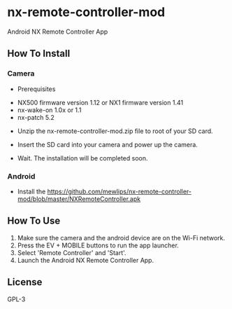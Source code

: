 # nx-remote-controller-mod

Android NX Remote Controller App

## How To Install

### Camera
 
* Prerequisites
 - NX500 firmware version 1.12 or NX1 firmware version 1.41
 - nx-wake-on 1.0x or 1.1
 - nx-patch 5.2

* Unzip the nx-remote-controller-mod.zip file to root of your SD card.

* Insert the SD card into your camera and power up the camera.

* Wait. The installation will be completed soon.

### Android
- Install the https://github.com/mewlips/nx-remote-controller-mod/blob/master/NXRemoteController.apk

## How To Use

1. Make sure the camera and the android device are on the Wi-Fi network.
2. Press the EV + MOBILE buttons to run the app launcher.
3. Select 'Remote Controller' and 'Start'.
4. Launch the Android NX Remote Controller App.

## License

GPL-3
